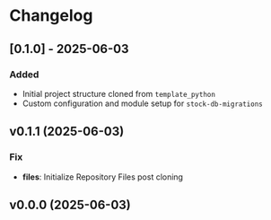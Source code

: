 # Changelog

## [0.1.0] - 2025-06-03

### Added

- Initial project structure cloned from `template_python`
- Custom configuration and module setup for `stock-db-migrations`

## v0.1.1 (2025-06-03)

### Fix

- **files**: Initialize Repository Files post cloning

## v0.0.0 (2025-06-03)
